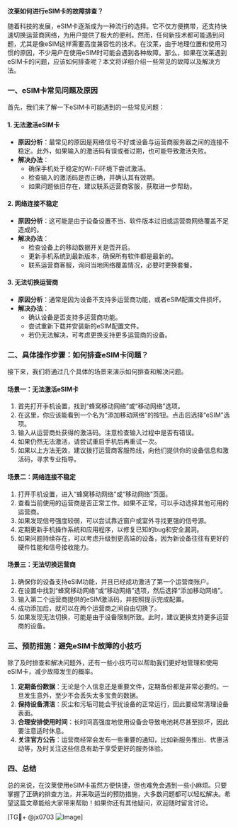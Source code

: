 **汶莱如何进行eSIM卡的故障排查？**

随着科技的发展，eSIM卡逐渐成为一种流行的选择。它不仅方便携带，还支持快速切换运营商网络，为用户提供了极大的便利。然而，任何新技术都可能遇到问题，尤其是像eSIM这样需要高度兼容性的技术。在汶莱，由于地理位置和使用习惯的原因，不少用户在使用eSIM时可能会遇到各种故障。那么，如果在汶莱遇到eSIM卡的问题，应该如何排查呢？本文将详细介绍一些常见的故障以及解决方法。

### 一、eSIM卡常见问题及原因

首先，我们来了解一下eSIM卡可能遇到的一些常见问题：

#### 1. **无法激活eSIM卡**
   - **原因分析**：最常见的原因是网络信号不好或设备与运营商服务器之间的连接不稳定。此外，如果输入的激活码有误或者过期，也可能导致激活失败。
   - **解决办法**：
     - 确保手机处于稳定的Wi-Fi环境下尝试激活。
     - 检查输入的激活码是否正确，并确认其有效期。
     - 如果问题依旧存在，建议联系运营商客服，获取进一步帮助。

#### 2. **网络连接不稳定**
   - **原因分析**：这可能是由于设备设置不当、软件版本过旧或运营商网络覆盖不足造成的。
   - **解决办法**：
     - 检查设备上的移动数据开关是否开启。
     - 更新手机系统到最新版本，确保所有软件都是最新的。
     - 联系运营商客服，询问当地网络覆盖情况，必要时更换套餐。

#### 3. **无法切换运营商**
   - **原因分析**：通常是因为设备不支持多运营商功能，或者eSIM配置文件损坏。
   - **解决办法**：
     - 确认设备是否支持多运营商功能。
     - 尝试重新下载并安装新的eSIM配置文件。
     - 若仍无法解决，可考虑更换支持更多运营商的设备。

### 二、具体操作步骤：如何排查eSIM卡问题？

接下来，我们将通过几个具体的场景来演示如何排查和解决问题。

#### 场景一：无法激活eSIM卡
1. 首先打开手机设置，找到“蜂窝移动网络”或“移动网络”选项。
2. 在这里，你应该能看到一个名为“添加移动网络”的按钮。点击后选择“eSIM”选项。
3. 输入从运营商处获得的激活码。注意检查输入过程中是否有错误。
4. 如果仍然无法激活，请尝试重启手机后再重试一次。
5. 如果以上方法无效，建议拨打运营商客服热线，向他们提供你的设备信息和激活码，寻求专业指导。

#### 场景二：网络连接不稳定
1. 打开手机设置，进入“蜂窝移动网络”或“移动网络”页面。
2. 查看当前使用的运营商是否正常工作。如果不正常，可以手动选择其他可用的运营商。
3. 如果发现信号强度较弱，可以尝试靠近窗户或室外寻找更强的信号源。
4. 定期更新手机操作系统和应用程序，以修复已知的bug和安全漏洞。
5. 如果问题持续存在，可以考虑升级到更高端的设备，因为新设备往往有更好的硬件性能和信号接收能力。

#### 场景三：无法切换运营商
1. 确保你的设备支持eSIM功能，并且已经成功激活了第一个运营商账户。
2. 在设置中找到“蜂窝移动网络”或“移动网络”选项，然后选择“添加移动网络”。
3. 输入第二个运营商提供的eSIM激活码，并按照提示完成配置。
4. 成功添加后，就可以在两个运营商之间自由切换了。
5. 如果发现无法切换，可能是由于设备限制所致。此时，建议更换支持更多运营商的设备。

### 三、预防措施：避免eSIM卡故障的小技巧

除了及时排查和解决问题外，还有一些小技巧可以帮助我们更好地管理和使用eSIM卡，减少故障发生的概率。

1. **定期备份数据**：无论是个人信息还是重要文件，定期备份都是非常必要的。一旦发生意外，至少不会丢失太多宝贵的数据。
2. **保持设备清洁**：灰尘和污垢可能会干扰设备的正常运行，因此要经常清理设备表面。
3. **合理安排使用时间**：长时间高强度地使用设备会导致电池耗尽甚至损坏，因此要注意适时休息。
4. **关注官方公告**：运营商经常会发布一些重要的通知，比如新服务推出、优惠活动等，及时关注这些信息有助于享受更好的服务体验。

### 四、总结

总的来说，在汶莱使用eSIM卡虽然方便快捷，但也难免会遇到一些小麻烦。只要掌握了正确的排查方法，并采取适当的预防措施，大多数问题都可以轻松解决。希望这篇文章能给大家带来帮助！如果你还有其他疑问，欢迎随时留言讨论。

[TG💪+ @jx0703 ![Image](https://github.com/user-attachments/assets/dbca1d08-cadb-493c-b0ec-ad6f7a83f270)]